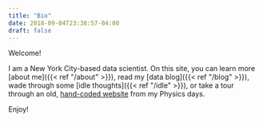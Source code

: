 ```yaml
---
title: "Bio"
date: 2018-09-04T23:38:57-04:00
draft: false
---
```


Welcome!

I am a New York City-based data scientist. On this site, you can learn more [about me]({{< ref "/about" >}}), read my [data blog]({{< ref "/blog" >}}), wade through some [idle thoughts]({{< ref "/idle" >}}), or take a tour through an old, [hand-coded website](https://physics.ethanrosenthal.com) from my Physics days.

Enjoy!
